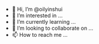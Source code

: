 - 👋 Hi, I’m @oilyinshui
- 👀 I’m interested in ...
- 🌱 I’m currently learning ...
- 💞️ I’m looking to collaborate on ...
- 📫 How to reach me ...

<!---
oilyinshui/oilyinshui is a ✨ special ✨ repository because its `README.md` (this file) appears on your GitHub profile.
You can click the Preview link to take a look at your changes.
--->
